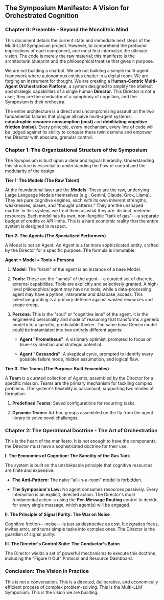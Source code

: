 ## **The Symposium Manifesto: A Vision for Orchestrated Cognition**

### **Chapter 0: Preamble - Beyond the Monolithic Mind**

This document details the current state and immediate next steps of the
Multi-LLM Symposium project. However, to comprehend the profound
implications of each component, one must first internalize the ultimate
vision. The code is merely the raw material; this manifesto is the
architectural blueprint and the philosophical treatise that gives it
purpose.

We are not building a chatbot. We are not building a simple multi-agent
framework where autonomous entities chatter in a digital room. We are
forging an instrument for thought. We are creating a **Human-Centric
Multi-Agent Orchestration Platform**, a system designed to amplify the
intellect and strategic capabilities of a single human **Director**.
This Director is not a user; they are the conductor of a symphony of
cognition, and the Symposium is their orchestra.

The entire architecture is a direct and uncompromising assault on the
two fundamental failures that plague all naive multi-agent systems:
**catastrophic resource consumption (cost)** and **debilitating
cognitive friction (noise)**. Every principle, every mechanism, every
line of code will be judged against its ability to conquer these twin
demons and empower the Director with absolute, granular control.

### **Chapter 1: The Organizational Structure of the Symposium**

The Symposium is built upon a clear and logical hierarchy. Understanding
this structure is essential to understanding the flow of control and the
modularity of the design.

**Tier 1: The Models (The Raw Talent)**

At the foundational layer are the **Models**. These are the raw,
underlying Large Language Models themselves (e.g., Gemini, Claude, Grok,
Llama). They are pure cognitive engines, each with its own inherent
strengths, weaknesses, biases, and \"thought patterns.\" They are the
unshaped marble. In this system, we treat them as what they are:
distinct, metered resources. Each model has its own, non-fungible \"tank
of gas\"---a separate budget of credits or API limits. This is a hard
economic reality that the entire system is designed to respect.

**Tier 2: The Agents (The Specialized Performers)**

A Model is not an Agent. An Agent is a far more sophisticated entity,
crafted by the Director for a specific purpose. The formula is
immutable:

**Agent = Model + Tools + Persona**

1.  **Model:** The \"brain\" of the agent is an instance of a base
    Model.

2.  **Tools:** These are the \"hands\" of the agent---a curated set of
    discrete, external capabilities. Tools are explicitly and
    selectively granted. A high-level philosophical agent may have no
    tools, while a data-processing agent may have a python_interpreter
    and database_access. This selective granting is a primary defense
    against wasted resources and scope creep.

3.  **Persona:** This is the \"soul\" or \"cognitive lens\" of the
    agent. It is the engineered personality and mode of reasoning that
    transforms a generic model into a specific, predictable thinker. The
    same base Gemini model could be instantiated into two entirely
    different agents:

    - **Agent \"Prometheus\"**: A visionary optimist, prompted to focus
      on blue-sky ideation and strategic potential.

    - **Agent \"Cassandra\"**: A skeptical cynic, prompted to identify
      every possible failure mode, hidden assumption, and logical flaw.

**Tier 3: The Teams (The Purpose-Built Ensembles)**

A **Team** is a curated collection of Agents, assembled by the Director
for a specific mission. Teams are the primary mechanism for tackling
complex problems. The system\'s flexibility is paramount, supporting two
modes of formation:

1.  **Predefined Teams:** Saved configurations for recurring tasks.

2.  **Dynamic Teams:** Ad-hoc groups assembled on the fly from the agent
    library to solve novel challenges.

### **Chapter 2: The Operational Doctrine - The Art of Orchestration**

This is the heart of the manifesto. It is not enough to have the
components; the Director must have a sophisticated doctrine for their
use.

**I. The Economics of Cognition: The Sanctity of the Gas Tank**

The system is built on the unshakeable principle that cognitive
resources are finite and expensive.

- **The Anti-Pattern:** The naive \"all-in-a-room\" model is forbidden.

- **The Symposium\'s Law:** No agent consumes resources passively. Every
  interaction is an explicit, directed action. The Director\'s most
  fundamental action is using the **Per-Message Routing** control to
  decide, for every single message, which agent(s) will be engaged.

**II. The Principle of Signal Purity: The War on Noise**

Cognitive friction---noise---is just as destructive as cost. It degrades
focus, invites error, and turns simple tasks into complex ones. The
Director is the guardian of signal purity.

**III. The Director\'s Control Suite: The Conductor\'s Baton**

The Director wields a set of powerful mechanisms to execute this
doctrine, including the \"Figure It Out\" Protocol and Resource
Dashboard.

### **Conclusion: The Vision in Practice**

This is not a conversation. This is a directed, deliberative, and
economically efficient process of complex problem-solving. This is the
Multi-LLM Symposium. This is the vision we are building.
